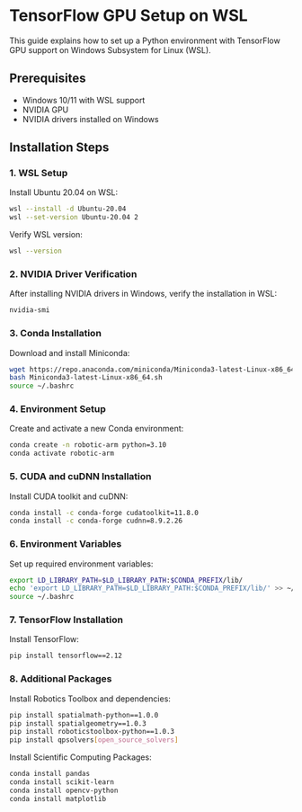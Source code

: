# TensorFlow GPU Setup on WSL

This guide explains how to set up a Python environment with TensorFlow GPU support on Windows Subsystem for Linux (WSL).

## Prerequisites

- Windows 10/11 with WSL support
- NVIDIA GPU
- NVIDIA drivers installed on Windows

## Installation Steps

### 1. WSL Setup

Install Ubuntu 20.04 on WSL:

```bash
wsl --install -d Ubuntu-20.04
wsl --set-version Ubuntu-20.04 2
```

Verify WSL version:

```bash
wsl --version
```

### 2. NVIDIA Driver Verification

After installing NVIDIA drivers in Windows, verify the installation in WSL:

```bash
nvidia-smi
```

### 3. Conda Installation

Download and install Miniconda:

```bash
wget https://repo.anaconda.com/miniconda/Miniconda3-latest-Linux-x86_64.sh
bash Miniconda3-latest-Linux-x86_64.sh
source ~/.bashrc
```

### 4. Environment Setup

Create and activate a new Conda environment:

```bash
conda create -n robotic-arm python=3.10
conda activate robotic-arm
```

### 5. CUDA and cuDNN Installation

Install CUDA toolkit and cuDNN:

```bash
conda install -c conda-forge cudatoolkit=11.8.0
conda install -c conda-forge cudnn=8.9.2.26
```

### 6. Environment Variables

Set up required environment variables:

```bash
export LD_LIBRARY_PATH=$LD_LIBRARY_PATH:$CONDA_PREFIX/lib/
echo 'export LD_LIBRARY_PATH=$LD_LIBRARY_PATH:$CONDA_PREFIX/lib/' >> ~/.bashrc
source ~/.bashrc
```

### 7. TensorFlow Installation

Install TensorFlow:

```bash
pip install tensorflow==2.12
```

### 8. Additional Packages

Install Robotics Toolbox and dependencies:

```bash
pip install spatialmath-python==1.0.0
pip install spatialgeometry==1.0.3
pip install roboticstoolbox-python==1.0.3
pip install qpsolvers[open_source_solvers]
```

Install Scientific Computing Packages:

```bash
conda install pandas
conda install scikit-learn
conda install opencv-python
conda install matplotlib
